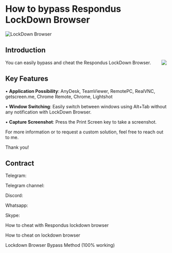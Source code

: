 # How to bypass Respondus LockDown Browser

![LockDown Browser](./Demo.gif "Bypass")

## Introduction
You can easily bypass and cheat the Respondus LockDown Browser. <img align="right" src="https://visitor-badge.laobi.icu/badge?page_id=UnlockRespondus.bypass-lockdown-browser" />

## Key Features

• **Application Possibility**: AnyDesk, TeamViewer, RemotePC, RealVNC, getscreen.me, Chrome Remote, Chrome, Lightshot

• **Window Switching**: Easily switch between windows using Alt+Tab without any notification with LockDown Browser.

• **Capture Screenshot**: Press the Print Screen key to take a screenshot.

For more information or to request a custom solution, feel free to reach out to me.

Thank you!

## Contract

Telegram: 

Telegram channel: 

Discord: 

Whatsapp:

Skype:

How to cheat with Respondus lockdown browser

How to cheat on lockdown browser

Lockdown Browser Bypass Method (100% working)
